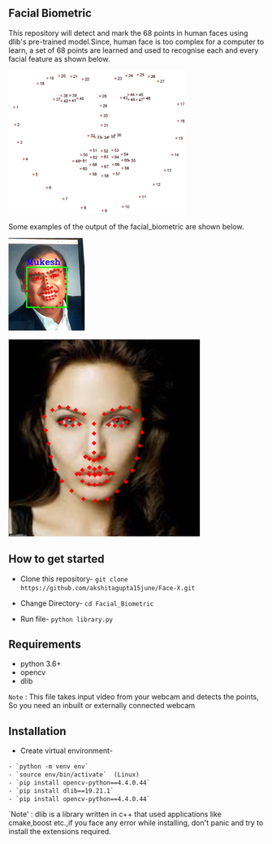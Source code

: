 ## Facial Biometric

 This repository will detect and mark the 68 points in human faces using dlib's pre-trained model.Since, human face is too complex for a computer to learn, a set of 68 points are learned and used to recognise each and every facial feature as shown below. 


![68_face_points](68_face_points.png) 
 
 

 Some examples of the output of the facial_biometric are shown below.

 ![Capture1](Capture.jpg)


![Capture2](Capture2.jpg)



## How to get started

- Clone this repository-
`git clone https://github.com/akshitagupta15june/Face-X.git`
- Change Directory-
`cd Facial_Biometric`

- Run file-
`python library.py`

## Requirements

- python 3.6+
- opencv
- dlib

`Note` : This file takes input video from your webcam and detects the points, So you need an inbuilt or externally connected webcam

## Installation 


- Create virtual environment-
```
- `python -m venv env`
- `source env/bin/activate`  (Linux)
- `pip install opencv-python==4.4.0.44`
- `pip install dlib==19.21.1`
- `pip install opencv-python==4.4.0.44`
```

`Note' : dlib is a library written in c++ that used applications like cmake,boost etc.,if you face any error while installing, don't panic and try to install the extensions required.

